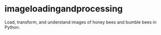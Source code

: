 # imageloadingandprocessing
Load, transform, and understand images of honey bees and bumble bees in Python.
